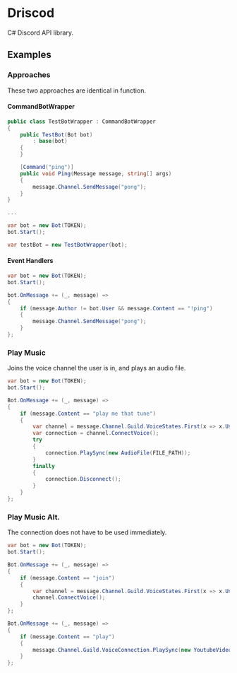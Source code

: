 # Driscod
 C# Discord API library.

## Examples

### Approaches

These two approaches are identical in function.

#### CommandBotWrapper

```cs
public class TestBotWrapper : CommandBotWrapper
{
    public TestBot(Bot bot)
        : base(bot)
    {
    }

    [Command("ping")]
    public void Ping(Message message, string[] args)
    {
        message.Channel.SendMessage("pong");
    }
}

...

var bot = new Bot(TOKEN);
bot.Start();

var testBot = new TestBotWrapper(bot);
```

#### Event Handlers

```cs
var bot = new Bot(TOKEN);
bot.Start();

bot.OnMessage += (_, message) =>
{
    if (message.Author != bot.User && message.Content == "!ping")
    {
        message.Channel.SendMessage("pong");
    }
};
```

### Play Music

Joins the voice channel the user is in, and plays an audio file.

```cs
var bot = new Bot(TOKEN);
bot.Start();

Bot.OnMessage += (_, message) =>
{
    if (message.Content == "play me that tune")
    {
        var channel = message.Channel.Guild.VoiceStates.First(x => x.User == message.Author).Channel;
        var connection = channel.ConnectVoice();
        try
        {
            connection.PlaySync(new AudioFile(FILE_PATH));
        }
        finally
        {
            connection.Disconnect();
        }
    }
};
```

### Play Music Alt.

The connection does not have to be used immediately.

```cs
var bot = new Bot(TOKEN);
bot.Start();

Bot.OnMessage += (_, message) =>
{
    if (message.Content == "join")
    {
        var channel = message.Channel.Guild.VoiceStates.First(x => x.User == message.Author).Channel;
        channel.ConnectVoice();
    }
};

Bot.OnMessage += (_, message) =>
{
    if (message.Content == "play")
    {
        message.Channel.Guild.VoiceConnection.PlaySync(new YoutubeVideo(VIDEO_ID));
    }
};
```
